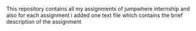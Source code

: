 This repository contains all my assignments of jumpwhere internship and also for each assignment i added one text file which contains the brief description of the assignment